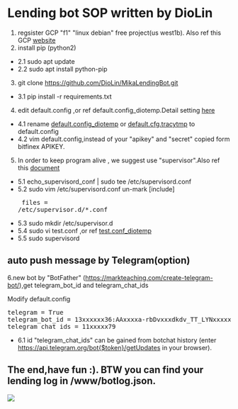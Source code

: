 # Lending bot SOP written by DioLin

1. regsister GCP "f1" "linux debian" free project(us west1b). Also ref this GCP [website](https://cloud.google.com/free?hl=zh-tw)
2. install pip (python2)
 - 2.1 sudo apt update
 - 2.2 sudo apt install python-pip
3. git clone https://github.com/DioLin/MikaLendingBot.git
 - 3.1 pip install -r requirements.txt
4. edit default.config ,or ref default.config_diotemp.Detail setting [here](https://poloniexlendingbot.readthedocs.io/en/latest/configuration.html#)
 - 4.1 rename [default.config_diotemp](https://github.com/DioLin/MikaLendingBot/blob/master/default.cfg.diotemp) or  [default.cfg.tracytmp](https://github.com/DioLin/MikaLendingBot/blob/master/default.cfg.tracytmp) to default.config 
 - 4.2 vim default.config,instead of your "apikey" and "secret" copied form bitfinex APIKEY.
5. In order to keep program alive , we suggest use "supervisor".Also ref this [document](https://codertw.com/%E7%A8%8B%E5%BC%8F%E8%AA%9E%E8%A8%80/362881/)
 - 5.1 echo_supervisord_conf | sudo tee /etc/supervisord.conf
 - 5.2 sudo vim /etc/supervisord.conf 
              un-mark [include]
              <pre>
              files = /etc/supervisor.d/*.conf</pre>
 - 5.3 sudo mkdir /etc/supervisor.d
 - 5.4 sudo vi test.conf ,or ref [test.conf_diotemp](https://github.com/DioLin/MikaLendingBot/blob/master/test.conf_diotemp)
 - 5.5 sudo supervisord

## auto push message by Telegram(option)

6.new bot by "BotFather" (https://markteaching.com/create-telegram-bot/),get telegram_bot_id and telegram_chat_ids

Modify default.config
<pre>
telegram = True
telegram_bot_id = 13xxxxxx36:AAxxxxa-rbDvxxxdkdv_TT_LYNxxxxxxfE
telegram_chat_ids = 11xxxxx79
</pre>
 - 6.1 id "telegram_chat_ids" can be gained from botchat history (enter https://api.telegram.org/bot{$token}/getUpdates in your browser).



## The end,have fun :). BTW you can find your lending log in /www/botlog.json.
<img src="https://sls.weco.net/files/u2045/999.jpg">

